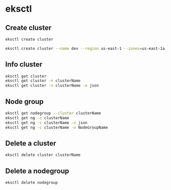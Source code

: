 # eksctl

## Create cluster
```bash
eksctl create cluster

eksctl create cluster --name dev --region us-east-1 --zones=us-east-1a,us-east-1b,us-east-1d --nodegroup-name standard-workers --node-type t3.medium --nodes 3 --nodes-min 1 --nodes-max 4 --managed
```

## Info cluster
```bash
eksctl get cluster
eksctl get cluster -n clusterName
eksctl get cluster -n clusterName -o json
```

## Node group
```bash
eksctl get nodegroup --cluster clusterName
eksctl get ng -c clusterName
eksctl get ng -c clusterName -o json
eksctl get ng -c clusterName -n NodeGroupName
```

## Delete a cluster
```bash
eksctl delete cluster clusterName
```

## Delete a nodegroup
```bash
eksctl delete nodegroup
```
